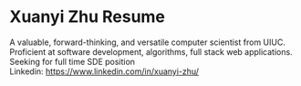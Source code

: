 # Xuanyi Zhu Resume
A valuable, forward-thinking, and versatile computer scientist from UIUC. Proficient at software development, algorithms, full stack web applications. <br />
Seeking for full time SDE position <br />
Linkedin: https://www.linkedin.com/in/xuanyi-zhu/
